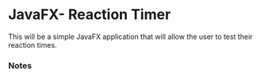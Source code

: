 # JavaFX- Reaction Timer
This will be a simple JavaFX application that will allow the user to test 
their reaction times. 

### Notes
 
